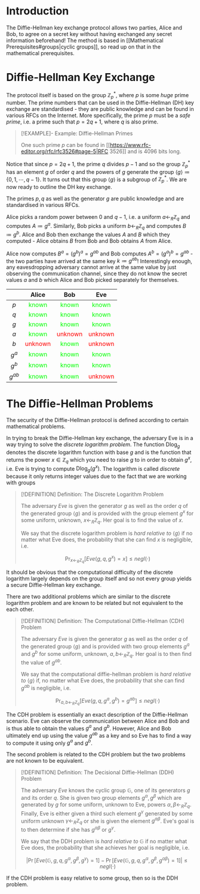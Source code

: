 # Introduction

The Diffie-Hellman key exchange protocol allows two parties, Alice and Bob, to agree on a secret key without having exchanged any secret information beforehand! The method is based in [[Mathematical Prerequisites#groups|cyclic groups]], so read up on that in the mathematical prerequisites.

# Diffie-Hellman Key Exchange

The protocol itself is based on the group $\mathbb{Z}_p^*$, where $p$ is some *huge* prime number. The prime numbers that can be used in the Diffie-Hellman (DH) key exchange are standardised - they are public knowledge and can be found in various RFCs on the Internet. More specifically, the prime $p$ must be a *safe prime*, i.e. a prime such that $p = 2q + 1$, where $q$ is also prime.

>[!EXAMPLE]- Example: Diffie-Hellman Primes
>
>One such prime $p$ can be found in [[https://www.rfc-editor.org/rfc/rfc3526#page-5|RFC 3526]] and is 4096 bits long.
>

Notice that since $p = 2q + 1$,  the prime $q$ divides $p - 1$ and so the group $\mathbb{Z}_p^*$ has an element $g$ of order $q$ and the powers of $g$ generate the group $\langle g \rangle \coloneqq \{0,1,\cdots,q-1\}$. It turns out that this group $\langle g \rangle$ is a subgroup of $\mathbb{Z}_p^*$. We are now ready to outline the DH key exchange. 

The primes $p,q$ as well as the generator $g$ are public knowledge and are standardised in various RFCs.

Alice picks a random power between $0$ and $q-1$, i.e. a uniform $a \leftarrow_R \mathbb{Z}_q$ and computes $A \coloneqq g^a$. Similarly, Bob picks a uniform $b \leftarrow_R \mathbb{Z}_q$ and computes $B \coloneqq g^b$. Alice and Bob then exchange the values $A$ and $B$ which they computed - Alice obtains $B$ from Bob and Bob obtains $A$ from Alice.

Alice now computes $B^a = (g^b)^a = g^{ab}$ and Bob computes $A^b = (g^a)^b = g^{ab}$ - the two parties have arrived at the same key $k \coloneqq g^{ab}$! Interestingly enough, any eavesdropping adversary cannot arrive at the same value by just observing the communication channel, since they do not know the secret values $a$ and $b$ which Alice and Bob picked separately for themselves.

||Alice|Bob|Eve|
|:--:|:--:|:--:|:--:|
|$p$|<span style="color:lime">known</span>|<span style="color:lime">known</span>|<span style="color:lime">known</span>|
|$q$|<span style="color:lime">known</span>|<span style="color:lime">known</span>|<span style="color:lime">known</span>|
|$g$|<span style="color:lime">known</span>|<span style="color:lime">known</span>|<span style="color:lime">known</span>|
|$a$|<span style="color:lime">known</span>|<span style="color:red">unknown</span>|<span style="color:red">unknown</span>|
|$b$|<span style="color:red">unknown</span>|<span style="color:lime">known</span>|<span style="color:red">unknown</span>|
|$g^a$|<span style="color:lime">known</span>|<span style="color:lime">known</span>|<span style="color:lime">known</span>|
|$g^b$|<span style="color:lime">known</span>|<span style="color:lime">known</span>|<span style="color:lime">known</span>|
|$g^{ab}$|<span style="color:lime">known</span>|<span style="color:lime">known</span>|<span style="color:red">unknown</span>|

# The Diffie-Hellman Problems

The security of the Diffie-Hellman protocol is defined according to certain mathematical problems.

In trying to break the Diffie-Hellman key exchange, the adversary Eve is in a way trying to solve the *discrete logarithm problem*. The function $\text{Dlog}_g$ denotes the discrete logarithm function with base $g$ and is the function that returns the power $x \in \mathbb{Z}_q$ which you need to raise $g$ to in order to obtain $g^x$, i.e. Eve is trying to compute $\text{Dlog}_g(g^x)$. The logarithm is called *discrete* because it only returns integer values due to the fact that we are working with groups

>[!DEFINITION] Definition: The Discrete Logarithm Problem
>
>The adversary $\textit{Eve}$ is given the generator $g$ as well as the order $q$ of the generated group $\langle g \rangle$ and is provided with the group element $g^x$ for some uniform, unknown, $x \leftarrow_R \mathbb{Z}_q$. Her goal is to find the value of $x$.
>
>We say that the discrete logarithm problem is *hard relative to* $\langle g \rangle$ if no matter what Eve does, the probability that she can find $x$ is negligible, i.e.
>
>$$
>\Pr_{x\leftarrow_R \mathbb{Z}_q}[\textit{Eve}(g, q, g^x) = x] \le \textit{negl}(\cdot)
>$$
>

It should be obvious that the computational difficulty of the discrete logarithm largely depends on the group itself and so not every group yields a secure Diffie-Hellman key exchange.

There are two additional problems which are similar to the discrete logarithm problem and are known to be related but not equivalent to the each other.

>[!DEFINITION] Definition: The Computational Diffie-Hellman (CDH) Problem
>
>The adversary $\textit{Eve}$ is given the generator $g$ as well as the order $q$ of the generated group $\langle g \rangle$ and is provided with two group elements $g^a$ and $g^b$ for some uniform, unknown, $a,b \leftarrow_R \mathbb{Z}_q$. Her goal is to then find the value of $g^{ab}$.
>
>We say that the computational diffie-hellman problem is *hard relative to* $\langle g \rangle$ if, no matter what Eve does, the probability that she can find $g^{ab}$ is negligible, i.e.
>
>$$
>\Pr_{a,b \leftarrow_R \mathbb{Z}_q}[\textit{Eve}(g, q, g^a, g^b) = g^{ab}] \le \textit{negl}(\cdot)
>$$
>

The CDH problem is essentially an exact description of the Diffie-Hellman scenario. Eve can observe the communication between Alice and Bob and is thus able to obtain the values $g^a$ and $g^b$. However, Alice and Bob ultimately end up using the value $g^{ab}$ as a key and so Eve has to find a way to compute it using only $g^a$ and $g^b$.

The second problem is related to the CDH problem but the two problems are not known to be equivalent.

>[!DEFINITION] Definition: The Decisional Diffie-Hellman (DDH) Problem
>
>The adversary $\textit{Eve}$ knows the cyclic group $\mathbb{G}$, one of its generators $g$ and its order $q$. She is given two group elements $g^{\alpha}, g^{\beta}$ which are generated by $g$ for some uniform, unknown to Eve, powers $\alpha, \beta \leftarrow_R \mathbb{Z}_q$. Finally, Eve is either given a third such element $g^{\gamma}$ generated by some uniform unknown $\gamma \leftarrow_R \mathbb{Z}_q$ or she is given the element $g^{\alpha\beta}$. Eve's goal is to then determine if she has $g^{\alpha\beta}$ or $g^{\gamma}$.
>
>We say that the DDH problem is *hard relative to* $\mathbb{G}$ if no matter what Eve does, the probability that she achieves her goal is negligible, i.e.
>
>$$
>\left|\Pr[\textit{Eve}(\mathbb{G}, g, q, g^{\alpha}, g^{\beta}, g^{\gamma}) = 1] - \Pr[\textit{Eve}(\mathbb{G}, g, q, g^{\alpha}, g^{\beta}, g^{\alpha\beta}) = 1] \right| \le \textit{negl}(\cdot)
>$$
>

If the CDH problem is easy relative to some group, then so is the DDH problem.